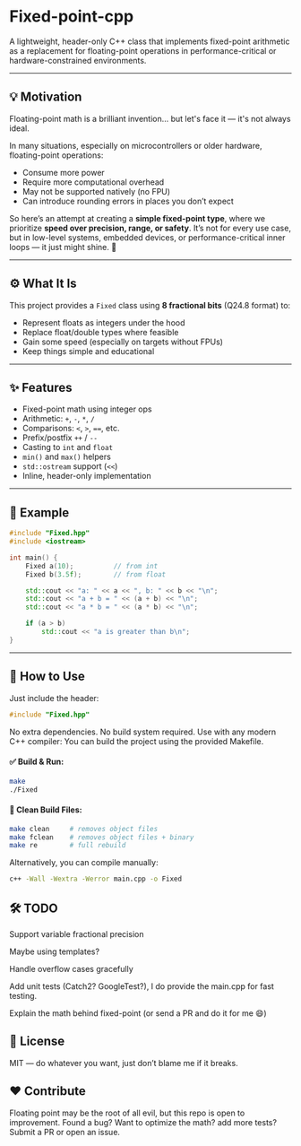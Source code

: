 # Fixed-point-cpp

A lightweight, header-only C++ class that implements fixed-point arithmetic as a replacement for floating-point operations in performance-critical or hardware-constrained environments.

---

## 💡 Motivation

Floating-point math is a brilliant invention... but let's face it — it's not always ideal.

In many situations, especially on microcontrollers or older hardware, floating-point operations:
- Consume more power
- Require more computational overhead
- May not be supported natively (no FPU)
- Can introduce rounding errors in places you don’t expect

So here’s an attempt at creating a **simple fixed-point type**, where we prioritize **speed over precision, range, or safety**. It’s not for every use case, but in low-level systems, embedded devices, or performance-critical inner loops — it just might shine. 🚀

---

## ⚙️ What It Is

This project provides a `Fixed` class using **8 fractional bits** (Q24.8 format) to:
- Represent floats as integers under the hood
- Replace float/double types where feasible
- Gain some speed (especially on targets without FPUs)
- Keep things simple and educational

---

## ✨ Features

- Fixed-point math using integer ops
- Arithmetic: `+`, `-`, `*`, `/`
- Comparisons: `<`, `>`, `==`, etc.
- Prefix/postfix `++` / `--`
- Casting to `int` and `float`
- `min()` and `max()` helpers
- `std::ostream` support (`<<`)
- Inline, header-only implementation

---

## 🧪 Example

```cpp
#include "Fixed.hpp"
#include <iostream>

int main() {
    Fixed a(10);          // from int
    Fixed b(3.5f);        // from float

    std::cout << "a: " << a << ", b: " << b << "\n";
    std::cout << "a + b = " << (a + b) << "\n";
    std::cout << "a * b = " << (a * b) << "\n";

    if (a > b)
        std::cout << "a is greater than b\n";
}
```

---

## 🔧 How to Use

Just include the header:
```cpp
#include "Fixed.hpp"
```

No extra dependencies. No build system required. Use with any modern C++ compiler:
You can build the project using the provided Makefile.
#### ✅ Build & Run:
```bash
make
./Fixed
```
#### 🧹 Clean Build Files:
```bash
make clean     # removes object files
make fclean    # removes object files + binary
make re        # full rebuild
```
Alternatively, you can compile manually:
```bash
c++ -Wall -Wextra -Werror main.cpp -o Fixed
```
## 🛠️ TODO

Support variable fractional precision

Maybe using templates?

Handle overflow cases gracefully

Add unit tests (Catch2? GoogleTest?), I do provide the main.cpp for fast testing.

Explain the math behind fixed-point (or send a PR and do it for me 😄)

## 📜 License

MIT — do whatever you want, just don’t blame me if it breaks.
## ❤️ Contribute

Floating point may be the root of all evil, but this repo is open to improvement. Found a bug? Want to optimize the math? add more tests? Submit a PR or open an issue.